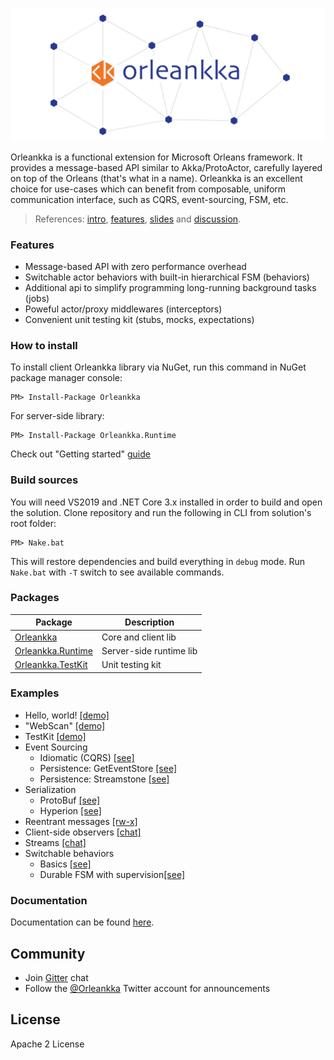 ![Orleankka Logo](Logo.Wide.jpg)

Orleankka is a functional extension for Microsoft Orleans framework. It provides a message-based API similar to Akka/ProtoActor, carefully layered on top of the Orleans (that's what in a name). Orleankka is an excellent choice for use-cases which can benefit from composable, uniform communication interface, such as CQRS, event-sourcing, FSM, etc.

> References: [intro](https://www.youtube.com/watch?v=07Up88bpl20), [features](https://www.youtube.com/watch?v=FKL-PS8Q9ac), [slides](https://docs.google.com/presentation/d/1brM4SS-uJBRMZs-CdOZoJ0KUgrnPXXwrOXnYgfLL4Nk/edit#slide=id.p4) and [discussion](https://github.com/dotnet/orleans/issues/42).

### Features

+ Message-based API with zero performance overhead
+ Switchable actor behaviors with built-in hierarchical FSM (behaviors)
+ Additional api to simplify programming long-running background tasks (jobs)
+ Poweful actor/proxy middlewares (interceptors)
+ Convenient unit testing kit (stubs, mocks, expectations)

### How to install

To install client Orleankka library via NuGet, run this command in NuGet package manager console:

	PM> Install-Package Orleankka

For server-side library:

	PM> Install-Package Orleankka.Runtime

Check out "Getting started" [guide](https://github.com/OrleansContrib/Orleankka/wiki/Getting-Started-CSharp)

### Build sources

You will need VS2019 and .NET Core 3.x installed in order to build and open the solution. Clone repository and run the following in CLI from solution's root folder:

	PM> Nake.bat

This will restore dependencies and build everything in `debug` mode. Run `Nake.bat` with `-T` switch to see available commands.


### Packages

| Package | Description|
| ------- |------------|
| [Orleankka](https://www.nuget.org/packages/Orleankka) | Core and client lib
| [Orleankka.Runtime](https://www.nuget.org/packages/Orleankka.Runtime/) | Server-side runtime lib
| [Orleankka.TestKit](https://www.nuget.org/packages/Orleankka.TestKit/) | Unit testing kit

### Examples

+ Hello, world! [[demo]](Samples/CSharp/HelloWorld)
+ "WebScan" [[demo]](Samples/CSharp/Demo/Demo.App)
+ TestKit [[demo]](Source/CSharp/Demo/Demo.App.Tests)
+ Event Sourcing 
	+ Idiomatic (CQRS) [[see]](Samples/CSharp/EventSourcing/Idiomatic)
	+ Persistence: GetEventStore [[see]](Samples/CSharp/EventSourcing/Persistence/GES)
	+ Persistence: Streamstone [[see]](Samples/CSharp/EventSourcing/Persistence/Streamstone)
+ Serialization
	+ ProtoBuf [[see]](Samples/CSharp/Serialization/ProtoBuf)
	+ Hyperion [[see]](Samples/CSharp/Serialization/Hyperion)
+ Reentrant messages [[rw-x]](Samples/CSharp/Reentrant)
+ Client-side observers [[chat]](Samples/CSharp/Observers)
+ Streams [[chat]](Samples/CSharp/Streams)
+ Switchable behaviors
	+ Basics [[see]](Samples/CSharp/FSM/Lightbulb)
	+ Durable FSM with supervision[[see]](Samples/CSharp/FSM/ProcessManager)

### Documentation

Documentation can be found [here](http://orleanscontrib.github.io/Orleankka/).

## Community

+ Join [Gitter](https://gitter.im/OrleansContrib/Orleankka) chat
+ Follow the [@Orleankka](https://twitter.com/Orleankka) Twitter account for announcements

## License

Apache 2 License
